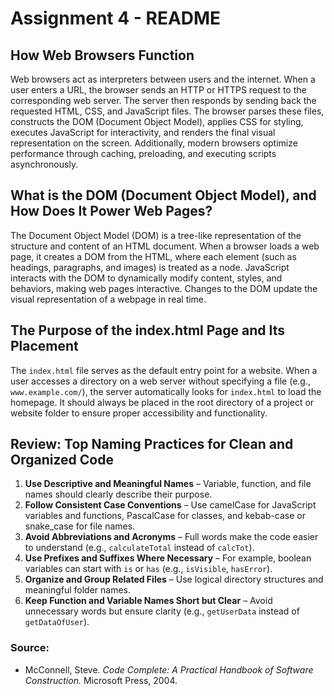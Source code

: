 # Assignment 4 - README

## How Web Browsers Function
Web browsers act as interpreters between users and the internet. When a user enters a URL, the browser sends an HTTP or HTTPS request to the corresponding web server. The server then responds by sending back the requested HTML, CSS, and JavaScript files. The browser parses these files, constructs the DOM (Document Object Model), applies CSS for styling, executes JavaScript for interactivity, and renders the final visual representation on the screen. Additionally, modern browsers optimize performance through caching, preloading, and executing scripts asynchronously.

## What is the DOM (Document Object Model), and How Does It Power Web Pages?
The Document Object Model (DOM) is a tree-like representation of the structure and content of an HTML document. When a browser loads a web page, it creates a DOM from the HTML, where each element (such as headings, paragraphs, and images) is treated as a node. JavaScript interacts with the DOM to dynamically modify content, styles, and behaviors, making web pages interactive. Changes to the DOM update the visual representation of a webpage in real time.

## The Purpose of the index.html Page and Its Placement
The `index.html` file serves as the default entry point for a website. When a user accesses a directory on a web server without specifying a file (e.g., `www.example.com/`), the server automatically looks for `index.html` to load the homepage. It should always be placed in the root directory of a project or website folder to ensure proper accessibility and functionality.

## Review: Top Naming Practices for Clean and Organized Code
1. **Use Descriptive and Meaningful Names** – Variable, function, and file names should clearly describe their purpose.
2. **Follow Consistent Case Conventions** – Use camelCase for JavaScript variables and functions, PascalCase for classes, and kebab-case or snake_case for file names.
3. **Avoid Abbreviations and Acronyms** – Full words make the code easier to understand (e.g., `calculateTotal` instead of `calcTot`).
4. **Use Prefixes and Suffixes Where Necessary** – For example, boolean variables can start with `is` or `has` (e.g., `isVisible`, `hasError`).
5. **Organize and Group Related Files** – Use logical directory structures and meaningful folder names.
6. **Keep Function and Variable Names Short but Clear** – Avoid unnecessary words but ensure clarity (e.g., `getUserData` instead of `getDataOfUser`).

### Source:
- McConnell, Steve. *Code Complete: A Practical Handbook of Software Construction.* Microsoft Press, 2004.
